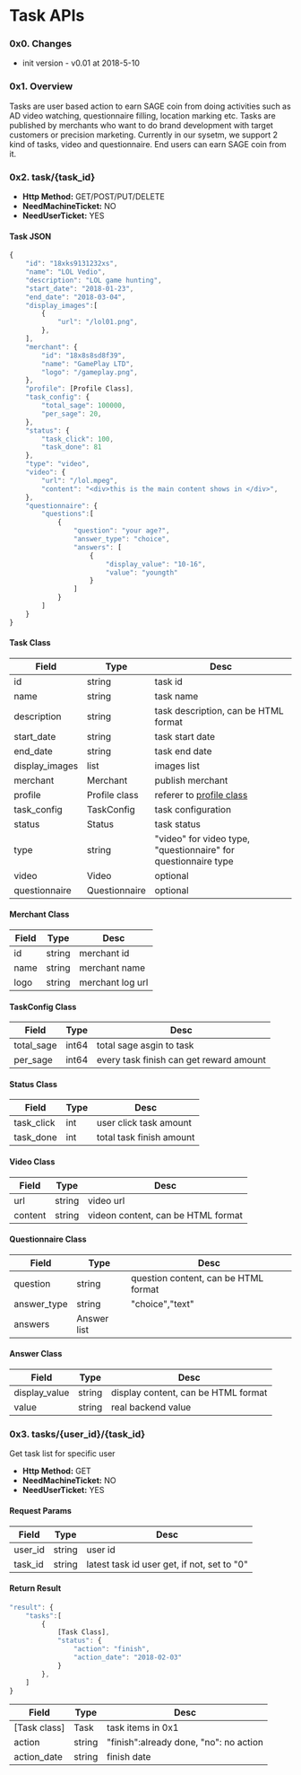 # Task APIs

### 0x0. Changes
* init version - v0.01 at 2018-5-10

### 0x1. Overview
Tasks are user based action to earn SAGE coin from doing activities such as AD video watching, questionnaire filling, location marking etc. Tasks are published by merchants who want to do brand development with target customers or precision marketing.
Currently in our sysetm, we support 2 kind of tasks, video and questionnaire. End users can earn SAGE coin from it.

### 0x2. task/{task_id}
* **Http Method:** GET/POST/PUT/DELETE
* **NeedMachineTicket:** NO
* **NeedUserTicket:** YES
#### Task JSON
````javascript
{
    "id": "18xks9131232xs",
    "name": "LOL Vedio",
    "description": "LOL game hunting",
    "start_date": "2018-01-23",
    "end_date": "2018-03-04",
    "display_images":[
        {
            "url": "/lol01.png",
        },
    ],
    "merchant": {
        "id": "18x8s8sd8f39",
        "name": "GamePlay LTD",
        "logo": "/gameplay.png",
    },
    "profile": [Profile Class],
    "task_config": {
        "total_sage": 100000,
        "per_sage": 20,
    },
    "status": {
        "task_click": 100,
        "task_done": 81
    },
    "type": "video",
    "video": {
        "url": "/lol.mpeg",
        "content": "<div>this is the main content shows in </div>",
    },
    "questionnaire": {
        "questions":[
            {
                "question": "your age?",
                "answer_type": "choice",
                "answers": [
                    {
                        "display_value": "10-16",
                        "value": "youngth"
                    }
                ]
            }
        ]
    }
}
````
#### Task Class
|Field|Type|Desc|
|----|----|----|
|id| string| task id|
|name| string| task name|
|description| string| task description, can be HTML format|
|start_date|string|task start date|
|end_date|string|task end date|
|display_images| list | images list|
|merchant| Merchant| publish merchant|
|profile|Profile class|referer to [profile class](./profile.md)|
|task_config| TaskConfig| task configuration|
|status| Status| task status|
|type| string| "video" for video type, "questionnaire" for questionnaire type|
|video|Video|optional|
|questionnaire|Questionnaire|optional|

#### Merchant Class
|Field|Type|Desc|
|----|----|----|
|id| string| merchant id|
|name| string| merchant name|
|logo| string| merchant log url|

#### TaskConfig Class
|Field|Type|Desc|
|----|----|----|
|total_sage|int64|total sage asgin to task|
|per_sage|int64|every task finish can get reward amount|

#### Status Class
|Field|Type|Desc|
|----|----|----|
|task_click|int|user click task amount|
|task_done|int|total task finish amount|

#### Video Class
|Field|Type|Desc|
|----|----|----|
|url|string|video url|
|content|string| videon content, can be HTML format|

#### Questionnaire Class
|Field|Type|Desc|
|----|----|----|
|question|string| question content, can be HTML format|
|answer_type|string| "choice","text"|
|answers| Answer list||

#### Answer Class
|Field|Type|Desc|
|----|----|----|
|display_value|string|display content, can be HTML format|
|value|string|real backend value|

### 0x3. tasks/{user_id}/{task_id}
Get task list for specific user
* **Http Method:** GET
* **NeedMachineTicket:** NO
* **NeedUserTicket:** YES

#### Request Params
|Field|Type|Desc|
|----|----|----|
|user_id|string| user id|
|task_id|string|latest task id user get, if not, set to "0"|

#### Return Result 
````javascript
"result": {
    "tasks":[
        {
            [Task Class],
            "status": {
                "action": "finish",
                "action_date": "2018-02-03"
            }
        },
    ]
}
````
|Field|Type|Desc|
|----|----|----|
|[Task class]|Task| task items in 0x1|
|action|string|"finish":already done, "no": no action|
|action_date|string|finish date|

